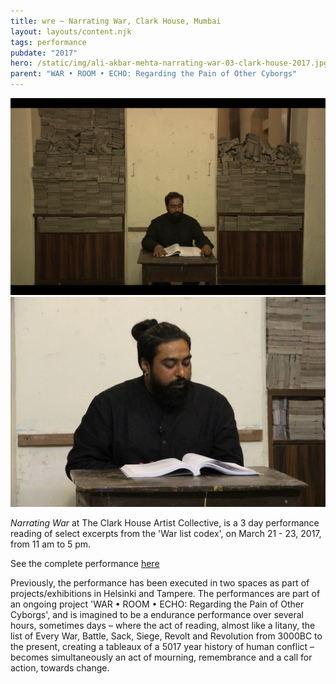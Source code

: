 ```yaml
---
title: wre ~ Narrating War, Clark House, Mumbai
layout: layouts/content.njk
tags: performance
pubdate: "2017"
hero: /static/img/ali-akbar-mehta-narrating-war-03-clark-house-2017.jpg
parent: "WAR • ROOM • ECHO: Regarding the Pain of Other Cyborgs"
---
```

![performance view, Clark House Initiative, Mumbai](/static/img/ali-akbar-mehta-narrating-war-03-clark-house-2017.jpg)
![performance view, Clark House Initiative, Mumbai](/static/img/ali-akbar-mehta-narrating-war-01-clark-house-2017.jpg)



_Narrating War_ at The Clark House Artist Collective, is a 3 day performance
reading of select excerpts from the 'War list codex', on March 21 - 23, 2017,
from 11 am to 5 pm.

See the complete performance [here](https://www.facebook.com/clarkhouseinitiative/videos/1265650923482416/)

Previously, the performance has been executed in two spaces as part of projects/exhibitions in Helsinki and Tampere. The performances are part of an ongoing project 'WAR • ROOM • ECHO: Regarding the Pain of Other Cyborgs', and is imagined to be a endurance performance over several hours, sometimes days – where the act of reading, almost like a litany, the list of Every War, Battle, Sack, Siege, Revolt and Revolution from 3000BC to the present, creating a tableaux of a 5017 year history of human conflict – becomes simultaneously an act of mourning, remembrance and a call for action, towards change.
